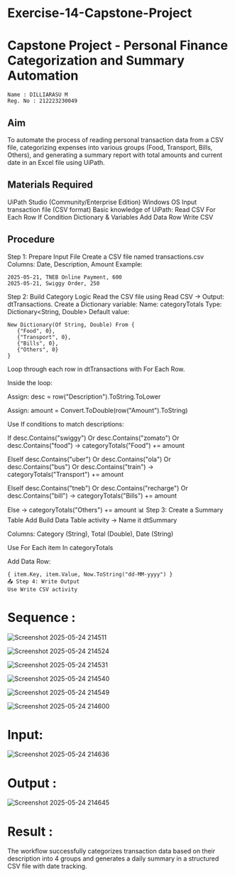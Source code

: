 # Exercise-14-Capstone-Project
# Capstone Project - Personal Finance Categorization and Summary Automation
~~~
Name : DILLIARASU M
Reg. No : 212223230049 
~~~

## Aim
To automate the process of reading personal transaction data from a CSV file, categorizing expenses into various groups (Food, Transport, Bills, Others), and generating a summary report with total amounts and current date in an Excel file using UiPath.

## Materials Required
UiPath Studio (Community/Enterprise Edition)
Windows OS
Input transaction file (CSV format)
Basic knowledge of UiPath:
Read CSV
For Each Row
If Condition
Dictionary & Variables
Add Data Row
Write CSV

## Procedure

Step 1: Prepare Input File
  Create a CSV file named transactions.csv
  Columns: Date, Description, Amount
  Example:
  ~~~
  2025-05-21, TNEB Online Payment, 600
  2025-05-21, Swiggy Order, 250
  ~~~

Step 2: Build Category Logic
  Read the CSV file using Read CSV → Output: dtTransactions.
  Create a Dictionary variable:
  Name: categoryTotals
  Type: Dictionary<String, Double>
  Default value:
  ~~~
  New Dictionary(Of String, Double) From {
     {"Food", 0},
     {"Transport", 0},
     {"Bills", 0},
     {"Others", 0}
  }
  ~~~
  Loop through each row in dtTransactions with For Each Row.
  
  Inside the loop:
  
  Assign: desc = row("Description").ToString.ToLower
  
  Assign: amount = Convert.ToDouble(row("Amount").ToString)
  
  Use If conditions to match descriptions:
  
  If desc.Contains("swiggy") Or desc.Contains("zomato") Or desc.Contains("food")
      → categoryTotals("Food") += amount
  
  ElseIf desc.Contains("uber") Or desc.Contains("ola") Or desc.Contains("bus") Or desc.Contains("train")
      → categoryTotals("Transport") += amount
  
  ElseIf desc.Contains("tneb") Or desc.Contains("recharge") Or desc.Contains("bill")
      → categoryTotals("Bills") += amount
  
  Else
      → categoryTotals("Others") += amount
  📊 Step 3: Create a Summary Table
  Add Build Data Table activity → Name it dtSummary
  
  Columns: Category (String), Total (Double), Date (String)
  
  Use For Each item In categoryTotals
  
  Add Data Row:
  ~~~
  { item.Key, item.Value, Now.ToString("dd-MM-yyyy") }
  📤 Step 4: Write Output
  Use Write CSV activity
  ~~~

# Sequence :
![Screenshot 2025-05-24 214511](https://github.com/user-attachments/assets/f6805393-1bf2-4969-9b41-8e16190a8f9a)

![Screenshot 2025-05-24 214524](https://github.com/user-attachments/assets/4c081d6a-a646-4be7-a0ec-0b1acd4e5d2c)

![Screenshot 2025-05-24 214531](https://github.com/user-attachments/assets/d8dcdece-f510-4976-88fb-6ad91573dbf7)

![Screenshot 2025-05-24 214540](https://github.com/user-attachments/assets/c5d5acbb-9857-4150-b64b-bb5cbdb9f3ec)

![Screenshot 2025-05-24 214549](https://github.com/user-attachments/assets/c1204893-5e98-4da3-b96c-16d8e8cea658)

![Screenshot 2025-05-24 214600](https://github.com/user-attachments/assets/e123ffb2-caea-4ec5-af27-e55466d01e6b)


# Input:
![Screenshot 2025-05-24 214636](https://github.com/user-attachments/assets/2119e283-bd32-4ef8-bfc7-01e8c3034a12)

# Output :
![Screenshot 2025-05-24 214645](https://github.com/user-attachments/assets/a4f6940b-24ad-4e17-95c6-9799fc3dd69f)


# Result :
The workflow successfully categorizes transaction data based on their description into 4 groups and generates a daily summary in a structured CSV file with date tracking.
